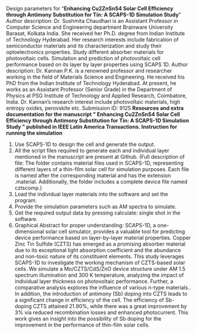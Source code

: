 Design parameters for “**Enhancing Cu2ZnSnS4 Solar Cell Efficiency through Antimony Substitution for Tin: A SCAPS-1D Simulation Study**”
Author description: Dr. Sushmita Chaudhari is an Assistant Professor in Computer Science and Engineering department Brainware University Barasat, Kolkata India. She received her Ph.D. degree from Indian Institute of Technology Hyderabad. Her research interests include fabrication of semiconductor materials and its characterization and study their optoelectronics properties. Study different absorber materials for photovoltaic cells. Simulation and prediction of photovoltaic cell performance based on its layer by layer properties using SCAPS 1D.
Author description: Dr. Kannan P.K. is a renowned professor and researcher working in the field of Materials Science and Engineering. He received his PhD from the Indian Institute of Technology Hyderabad. At present, he works as an Assistant Professor (Senior Grade) in the Department of Physics at PSG Institute of Technology and Applied Research, Coimbatore, India. Dr. Kannan’s research interest include photovoltaic materials, high entropy oxides, perovskite etc.
Submission ID: 9125
**Resources and extra documentation for the manuscript " Enhancing Cu2ZnSnS4 Solar Cell Efficiency through Antimony Substitution for Tin: A SCAPS-1D Simulation Study " published in IEEE Latin America Transactions.
Instruction for running the simulation**
1.	Use SCAPS-1D to design the cell and generate the output.
2.	All the script files required to generate each and individual layer mentioned in the manuscript are present at Github. (Full description of file: The folder contains material files used in SCAPS-1D, representing different layers of a thin-film solar cell for simulation purposes. Each file is named after the corresponding material and has the extension .material. Additionally, the folder includes a complete device file named cztscomp.)
3.	Load the individual layer materials into the software and set the program.
4.	Provide the simulation parameters such as AM spectra to simulate.
5.	Get the required output data by pressing calculate: single shot in the software.
6.	Graphical Abstract for proper understanding:
SCAPS-1D, a one-dimensional solar cell simulator, provides a valuable tool for predicting device performance based on layer-by-layer material properties. Copper Zinc Tin Sulfide (CZTS) has emerged as a promising absorber material due to its exceptional light absorption coefficient and the abundance and non-toxic nature of its constituent elements. This study leverages SCAPS-1D to investigate the working mechanism of CZTS-based solar cells. We simulate a Mo/CZTS/CdS/ZnO device structure under AM 1.5 spectrum illumination and 300 K temperature, analyzing the impact of individual layer thickness on photovoltaic performance. Further, a comparative analysis explores the influence of various n-type materials.. In addition, the introduction of antimony (Sb) doping into CZTS leads to a significant change in efficiency of the cell. The efficiency of Sb-doping CZTS attained 21.90%, while there was a great improvement by 3% via reduced recombination losses and enhanced photocurrent. This work gives an insight into the possibility of Sb doping for the improvement in the performance of thin-film solar cells.
